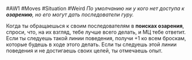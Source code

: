 #AW1 #Moves #Situation #Weird
*По умолчанию ни у кого нет доступа к **озарению**, но его могут дать последователи гуру.*

Когда ты обращаешься к своим последователям в **поисках озарения**, спроси, что, на их взгляд, тебе лучше всего делать, и МЦ тебе ответит. Если ты следуешь такой линии поведения, получи +1 ко всем броскам, которые будешь в ходе этого делать. Если ты следуешь этой линии поведения и не достигаешь своих целей, ты отмечаешь опыт.